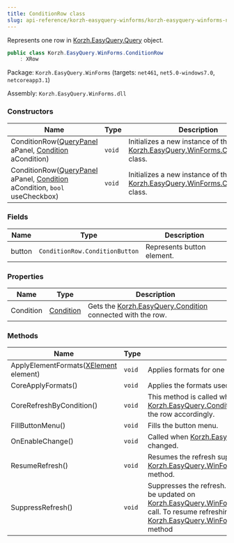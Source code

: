 ```yaml
---
title: ConditionRow class
slug: api-reference/korzh-easyquery-winforms/korzh-easyquery-winforms-namespace/conditionrow-class
---
```



Represents one row in [Korzh.EasyQuery.Query](/api-reference/korzh-easyquery/korzh-easyquery-namespace/query-class) object.
```csharp
public class Korzh.EasyQuery.WinForms.ConditionRow
    : XRow

```
Package: `Korzh.EasyQuery.WinForms` (targets: `net461`, `net5.0-windows7.0`, `netcoreapp3.1`)

Assembly: `Korzh.EasyQuery.WinForms.dll`

### Constructors

| Name | Type | Description | 
| --- | --- | --- | 
| ConditionRow([QueryPanel](/api-reference/korzh-easyquery-winforms/korzh-easyquery-winforms-namespace/querypanel-class) aPanel, [Condition](/api-reference/korzh-easyquery/korzh-easyquery-namespace/condition-class) aCondition) | `void` | Initializes a new instance of the [Korzh.EasyQuery.WinForms.ConditionRow](/api-reference/korzh-easyquery-winforms/korzh-easyquery-winforms-namespace/conditionrow-class) class. | 
| ConditionRow([QueryPanel](/api-reference/korzh-easyquery-winforms/korzh-easyquery-winforms-namespace/querypanel-class) aPanel, [Condition](/api-reference/korzh-easyquery/korzh-easyquery-namespace/condition-class) aCondition, `bool` useCheckbox) | `void` | Initializes a new instance of the [Korzh.EasyQuery.WinForms.ConditionRow](/api-reference/korzh-easyquery-winforms/korzh-easyquery-winforms-namespace/conditionrow-class) class. | 


### Fields

| Name | Type | Description | 
| --- | --- | --- | 
| button | `ConditionRow.ConditionButton` | Represents button element. | 


### Properties

| Name | Type | Description | 
| --- | --- | --- | 
| Condition | [Condition](/api-reference/korzh-easyquery/korzh-easyquery-namespace/condition-class) | Gets the [Korzh.EasyQuery.Condition](/api-reference/korzh-easyquery/korzh-easyquery-namespace/condition-class) connected with the row. | 


### Methods

| Name | Type | Description | 
| --- | --- | --- | 
| ApplyElementFormats([XElement](/api-reference/korzh-easyquery-winforms/korzh-easyquery-winforms-namespace/xelement-class) element) | `void` | Applies formats for one element. | 
| CoreApplyFormats() | `void` | Applies the formats used in parent object. | 
| CoreRefreshByCondition() | `void` | This method is called when connected [Korzh.EasyQuery.Condition](/api-reference/korzh-easyquery/korzh-easyquery-namespace/condition-class) is changed  and we need to refresh the row accordingly. | 
| FillButtonMenu() | `void` | Fills the button menu. | 
| OnEnableChange() | `void` | Called when [Korzh.EasyQuery.Condition.IsEnabled](/api-reference/korzh-easyquery/korzh-easyquery-namespace/condition-class) property is changed. | 
| ResumeRefresh() | `void` | Resumes the refresh suppressed by [Korzh.EasyQuery.WinForms.ConditionRow.SuppressRefresh](/api-reference/korzh-easyquery-winforms/korzh-easyquery-winforms-namespace/conditionrow-class) method. | 
| SuppressRefresh() | `void` | Suppresses the refresh. After this method call the row will not be updated on [Korzh.EasyQuery.WinForms.ConditionRow.RefreshByCondition](/api-reference/korzh-easyquery-winforms/korzh-easyquery-winforms-namespace/conditionrow-class) call.  To resume refreshing back call [Korzh.EasyQuery.WinForms.ConditionRow.ResumeRefresh](/api-reference/korzh-easyquery-winforms/korzh-easyquery-winforms-namespace/conditionrow-class) method |